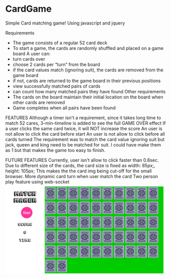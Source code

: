 # CardGame
Simple Card matching game!
Using javascript and jquery 

Requirements
- The game consists of a regular 52 card deck
- To start a game, the cards are randomly shuffled and placed on a game board
A user can:
- turn cards over
- choose 2 cards per “turn” from the board
- if the card values match (ignoring suit), the cards are removed from the game board
- if not, cards are returned to the game board in their previous positions
- view successfully matched pairs of cards
- can count how many matched pairs they have found
Other requirements
- The cards on the board maintain their initial location on the board when other cards are removed
- Game completes when all pairs have been found

FEATURES
Although a timer isn't a requirement, since it takes long time to match 52 cares, 3-min-timeline is added to see the full GAME OVER effect
If a user clicks the same card twice, it will NOT increase the score 
An user is not allow to click the card before start
An user is not allow to click before all cards turned
The requirement was to match the card value ignoring suit but jack, queen and king need to be matched for suit. I could have make them as 1 but that makes the game too easy to finish.

FUTURE FEATURES
Currently, user isn't allow to click faster than 0.8sec. 
Due to different size of the cards, the card size is fixed as width: 85px;, height: 105px; This makes the the card img being cut-off for the small browser.
More dynamic card turn when user match the card
Two person play feature using web-socket 
![alt tag](https://github.com/sarahkwak/CardGame/blob/master/card_game.png)
